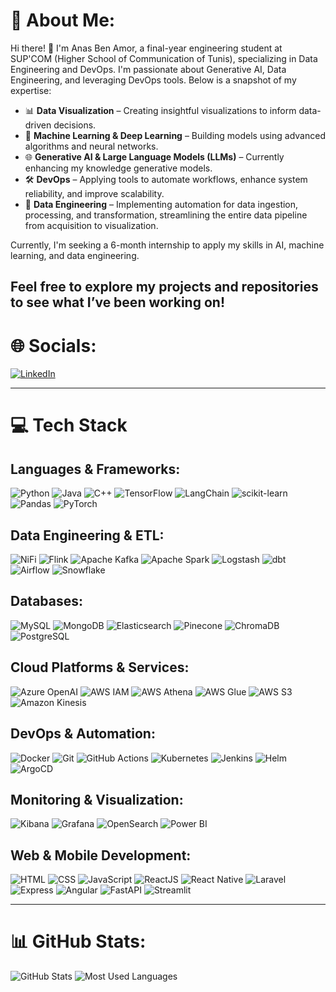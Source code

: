 # 💫 About Me:
Hi there! 👋
I'm Anas Ben Amor, a final-year engineering student at SUP'COM (Higher School of Communication of Tunis), specializing in Data Engineering and DevOps. I'm passionate about Generative AI, Data Engineering, and leveraging DevOps tools. Below is a snapshot of my expertise:

- 📊 **Data Visualization** – Creating insightful visualizations to inform data-driven decisions.  
- 🧠 **Machine Learning & Deep Learning** – Building models using advanced algorithms and neural networks.
- 🌐 **Generative AI & Large Language Models (LLMs)** – Currently enhancing my knowledge generative models.
- 🛠️ **DevOps** – Applying tools to automate workflows, enhance system reliability, and improve scalability.
- 🔧 **Data Engineering** – Implementing automation for data ingestion, processing, and transformation, streamlining the entire data pipeline from acquisition to visualization.

Currently, I'm seeking a 6-month internship to apply my skills in AI, machine learning, and data engineering.

Feel free to explore my projects and repositories to see what I’ve been working on!
---

# 🌐 **Socials**:
[![LinkedIn](https://img.shields.io/badge/LinkedIn-0077B5?style=flat-square&logo=linkedin&logoColor=white)](https://www.linkedin.com/in/ton-profil-linkedin/)

---

# 💻 **Tech Stack**

## **Languages & Frameworks**:
![Python](https://img.shields.io/badge/Python-3776AB?style=flat-square&logo=python&logoColor=white)
![Java](https://img.shields.io/badge/Java-007396?style=flat-square&logo=java&logoColor=white)
![C++](https://img.shields.io/badge/C%2B%2B-00599C?style=flat-square&logo=c%2B%2B&logoColor=white)
![TensorFlow](https://img.shields.io/badge/TensorFlow-FF6F00?style=flat-square&logo=tensorflow&logoColor=white)
![LangChain](https://img.shields.io/badge/LangChain-0076B8?style=flat-square&logo=language&logoColor=white)
![scikit-learn](https://img.shields.io/badge/scikit--learn-F7931E?style=flat-square&logo=scikit-learn&logoColor=white)
![Pandas](https://img.shields.io/badge/Pandas-150458?style=flat-square&logo=pandas&logoColor=white)
![PyTorch](https://img.shields.io/badge/PyTorch-EE4C2C?style=flat-square&logo=pytorch&logoColor=white)

## **Data Engineering & ETL**:
![NiFi](https://img.shields.io/badge/Apache_NiFi-00A9E0?style=flat-square&logo=apache-nifi&logoColor=white)
![Flink](https://img.shields.io/badge/Flink-00A1F1?style=flat-square&logo=apache-flink&logoColor=white)
![Apache Kafka](https://img.shields.io/badge/Apache_Kafka-231F20?style=flat-square&logo=apache-kafka&logoColor=white)
![Apache Spark](https://img.shields.io/badge/Apache_Spark-E25A1C?style=flat-square&logo=apache-spark&logoColor=white)
![Logstash](https://img.shields.io/badge/Logstash-FF3F00?style=flat-square&logo=logstash&logoColor=white)
![dbt](https://img.shields.io/badge/dbt-FF4757?style=flat-square&logo=dbt&logoColor=white)
![Airflow](https://img.shields.io/badge/Airflow-017D8B?style=flat-square&logo=apache-airflow&logoColor=white)
![Snowflake](https://img.shields.io/badge/Snowflake-00AEEF?style=flat-square&logo=snowflake&logoColor=white)

## **Databases**:
![MySQL](https://img.shields.io/badge/MySQL-4479A1?style=flat-square&logo=mysql&logoColor=white)
![MongoDB](https://img.shields.io/badge/MongoDB-47A248?style=flat-square&logo=mongodb&logoColor=white)
![Elasticsearch](https://img.shields.io/badge/Elasticsearch-005571?style=flat-square&logo=elasticsearch&logoColor=white)
![Pinecone](https://img.shields.io/badge/Pinecone-5C68A8?style=flat-square&logo=pinecone&logoColor=white)
![ChromaDB](https://img.shields.io/badge/ChromaDB-1184E1?style=flat-square&logo=chroma&logoColor=white)
![PostgreSQL](https://img.shields.io/badge/PostgreSQL-336791?style=flat-square&logo=postgresql&logoColor=white)


## **Cloud Platforms & Services**:
![Azure OpenAI](https://img.shields.io/badge/Azure_OpenAI-0078D4?style=flat-square&logo=microsoft-azure&logoColor=white)
![AWS IAM](https://img.shields.io/badge/AWS_IAM-FF9900?style=flat-square&logo=amazon-aws&logoColor=white)
![AWS Athena](https://img.shields.io/badge/AWS_Athena-48B9C7?style=flat-square&logo=amazon-aws&logoColor=white)
![AWS Glue](https://img.shields.io/badge/AWS_Glue-FF9900?style=flat-square&logo=amazon-aws&logoColor=white)
![AWS S3](https://img.shields.io/badge/AWS_S3-569A31?style=flat-square&logo=amazon-aws&logoColor=white)
![Amazon Kinesis](https://img.shields.io/badge/Amazon_Kinesis-FF3C00?style=flat-square&logo=amazon-kinesis&logoColor=white)

## **DevOps & Automation**:
![Docker](https://img.shields.io/badge/Docker-2496ED?style=flat-square&logo=docker&logoColor=white)
![Git](https://img.shields.io/badge/Git-F05032?style=flat-square&logo=git&logoColor=white)
![GitHub Actions](https://img.shields.io/badge/GitHub_Actions-2088FF?style=flat-square&logo=github-actions&logoColor=white)
![Kubernetes](https://img.shields.io/badge/Kubernetes-326CE5?style=flat-square&logo=kubernetes&logoColor=white)
![Jenkins](https://img.shields.io/badge/Jenkins-D24939?style=flat-square&logo=jenkins&logoColor=white)
![Helm](https://img.shields.io/badge/Helm-0f1f7b?style=flat-square&logo=helm&logoColor=white)
![ArgoCD](https://img.shields.io/badge/ArgoCD-2E8BD4?style=flat-square&logo=argo-cd&logoColor=white)

## **Monitoring & Visualization**:
![Kibana](https://img.shields.io/badge/Kibana-005571?style=flat-square&logo=kibana&logoColor=white)
![Grafana](https://img.shields.io/badge/Grafana-F46800?style=flat-square&logo=grafana&logoColor=white)
![OpenSearch](https://img.shields.io/badge/OpenSearch-FF4C00?style=flat-square&logo=opensearch&logoColor=white)
![Power BI](https://img.shields.io/badge/Power_BI-FFD400?style=flat-square&logo=power-bi&logoColor=white)

## **Web & Mobile Development**:
![HTML](https://img.shields.io/badge/HTML-E34F26?style=flat-square&logo=html5&logoColor=white)
![CSS](https://img.shields.io/badge/CSS-1572B6?style=flat-square&logo=css3&logoColor=white)
![JavaScript](https://img.shields.io/badge/JavaScript-F7DF1E?style=flat-square&logo=javascript&logoColor=white)
![ReactJS](https://img.shields.io/badge/ReactJS-61DAFB?style=flat-square&logo=react&logoColor=white)
![React Native](https://img.shields.io/badge/React_Native-61DAFB?style=flat-square&logo=react&logoColor=white)
![Laravel](https://img.shields.io/badge/Laravel-FF2D20?style=flat-square&logo=laravel&logoColor=white)
![Express](https://img.shields.io/badge/Express-000000?style=flat-square&logo=express&logoColor=white)
![Angular](https://img.shields.io/badge/Angular-DD0031?style=flat-square&logo=angular&logoColor=white)
![FastAPI](https://img.shields.io/badge/FastAPI-009688?style=flat-square&logo=fastapi&logoColor=white)
![Streamlit](https://img.shields.io/badge/Streamlit-FF4F00?style=flat-square&logo=streamlit&logoColor=white)

---

# 📊 GitHub Stats:

![GitHub Stats](https://github-readme-stats.vercel.app/api?username=AnasBenAmor10&show_icons=true&theme=radical&hide_title=true)
![Most Used Languages](https://github-readme-stats.vercel.app/api/top-langs/?username=AnasBenAmor10&layout=compact&theme=radical)


